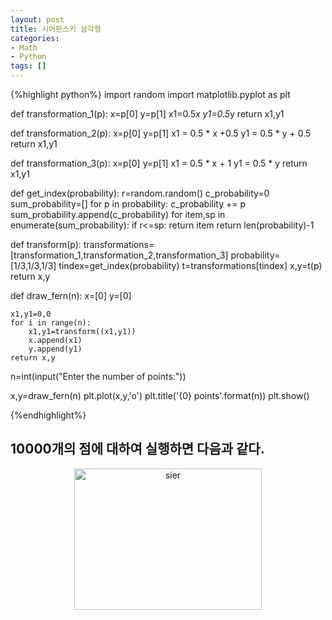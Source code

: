 ```yaml
---
layout: post
title: 시어핀스키 삼각형
categories:
- Math
- Python
tags: []
---
```

{%highlight python%}
import random
import matplotlib.pyplot as plt

def transformation_1(p):
    x=p[0]
    y=p[1]
    x1=0.5*x
    y1=0.5*y
    return x1,y1

def transformation_2(p):
    x=p[0]
    y=p[1]
    x1 = 0.5 * x +0.5
    y1 = 0.5 * y + 0.5
    return x1,y1

def transformation_3(p):
    x=p[0]
    y=p[1]
    x1 = 0.5 * x + 1
    y1 = 0.5 * y
    return x1,y1

def get_index(probability):
    r=random.random()
    c_probability=0
    sum_probability=[]
    for p in probability:
        c_probability += p
        sum_probability.append(c_probability)
    for item,sp in enumerate(sum_probability):
        if r&lt;=sp:
            return item
    return len(probability)-1

def transform(p):
    transformations=[transformation_1,transformation_2,transformation_3]
    probability=[1/3,1/3,1/3]
    tindex=get_index(probability)
    t=transformations[tindex]
    x,y=t(p)
    return x,y

def draw_fern(n):
    x=[0]
    y=[0]

    x1,y1=0,0
    for i in range(n):
        x1,y1=transform((x1,y1))
        x.append(x1)
        y.append(y1)
    return x,y

n=int(input("Enter the number of points:"))

x,y=draw_fern(n)
plt.plot(x,y,'o')
plt.title('{0} points'.format(n))
plt.show()


{%endhighlight%}

## 10000개의 점에 대하여 실행하면 다음과 같다.
<p style="text-align: center;"><a href="http://xzero.co.kr/wp-content/uploads/2016/11/sier.png"><img class="alignnone size-medium wp-image-741" src="{{ site.baseurl }}/assets/sier-300x226.png" alt="sier" width="300" height="226" /></a></p>
